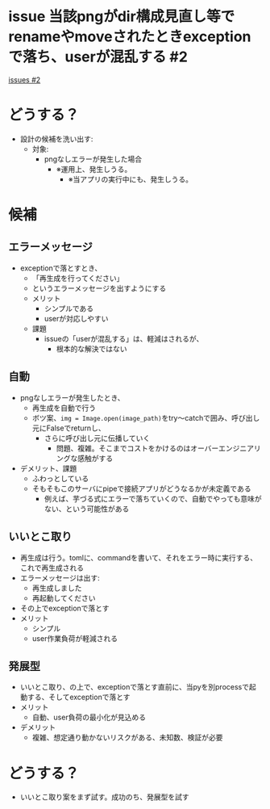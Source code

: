 # issue 当該pngがdir構成見直し等でrenameやmoveされたときexceptionで落ち、userが混乱する #2
[issues #2](https://github.com/cat2151/display-image-1sec/issues/2)

# どうする？
- 設計の候補を洗い出す:
    - 対象:
        - pngなしエラーが発生した場合
            - ※運用上、発生しうる。
                - ※当アプリの実行中にも、発生しうる。

# 候補
## エラーメッセージ
- exceptionで落とすとき、
    - 「再生成を行ってください」
    - というエラーメッセージを出すようにする
    - メリット
        - シンプルである
        - userが対応しやすい
    - 課題
        - issueの「userが混乱する」は、軽減はされるが、
            - 根本的な解決ではない
## 自動
- pngなしエラーが発生したとき、
    - 再生成を自動で行う
    - ボツ案、`img = Image.open(image_path)`をtry～catchで囲み、呼び出し元にFalseでreturnし、
        - さらに呼び出し元に伝播していく
            - 問題、複雑。そこまでコストをかけるのはオーバーエンジニアリングな感触がする
- デメリット、課題
    - ふわっとしている
    - そもそもこのサーバにpipeで接続アプリがどうなるかが未定義である
        - 例えば、芋づる式にエラーで落ちていくので、自動でやっても意味がない、という可能性がある
## いいとこ取り
- 再生成は行う。tomlに、commandを書いて、それをエラー時に実行する、これで再生成される
- エラーメッセージは出す:
    - 再生成しました
    - 再起動してください
- その上でexceptionで落とす
- メリット
    - シンプル
    - user作業負荷が軽減される

## 発展型
- いいとこ取り、の上で、exceptionで落とす直前に、当pyを別processで起動する、そしてexceptionで落とす
- メリット
    - 自動、user負荷の最小化が見込める
- デメリット
    - 複雑、想定通り動かないリスクがある、未知数、検証が必要

# どうする？
- いいとこ取り案をまず試す。成功のち、発展型を試す
